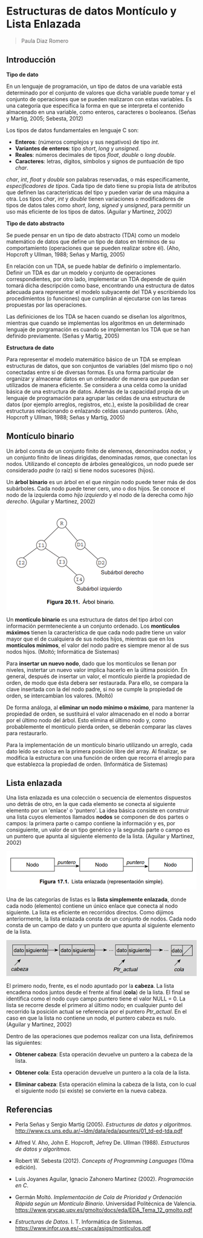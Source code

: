 # Estructuras de datos Montículo y Lista Enlazada

> Paula Diaz Romero

## Introducción

**Tipo de dato**

En un lenguaje de programación, un tipo de datos de una variable está determinado por el conjunto de valores que dicha variable puede tomar y el conjunto de operaciones que se pueden realizaron con estas variables. Es una categoría que especifica la forma en que se interpreta el contenido almacenado en una variable, como enteros, caracteres o booleanos. (Señas y Martig, 2005; Sebesta, 2012)

Los tipos de datos fundamentales en lenguaje C son:

- **Enteros**: (números complejos y sus negativos) de tipo *int*.
- **Variantes de enteros**: tipo *short*, *long* y *unsigned*.
- **Reales**: números decimales de tipos *float*, *double* o *long double*.
- **Caracteres**: letras, dígitos, símbolos y signos de puntuación de tipo *char*.

*char*, *int*, *float* y *double* son palabras reservadas, o más específicamente, *especificadores de tipos*. Cada tipo de dato tiene su propia lista de atributos que definen las características del tipo y pueden variar de una máquina a otra. Los tipos *char*, *int* y *double* tienen variaciones o modificadores de tipos de datos tales como *short*, *long*, *signed* y *unsigned*, para permitir un uso más eficiente de los tipos de datos. (Aguilar y Martinez, 2002)

**Tipo de dato abstracto**

Se puede pensar en un tipo de dato abstracto (TDA) como un modelo matemático de datos que define un tipo de datos en términos de su comportamiento (operaciones que se pueden realizar sobre él). (Aho, Hopcroft y Ullman, 1988; Señas y Martig, 2005)

En relación con un TDA, se puede hablar de definirlo o implementarlo. Definir un TDA es dar un modelo y conjunto de operaciones correspondientes, por otro lado, implementar un TDA depende de quién tomará dicha descripción como base, encontrando una estructura de datos adecuada para representar el modelo subyacente del TDA y escribiendo los procedimientos (o funciones) que cumplirán al ejecutarse con las tareas propuestas por las operaciones.

Las definiciones de los TDA se hacen cuando se diseñan los algoritmos, mientras que cuando se implementas los algoritmos en un determinado lenguaje de porgramación es cuando se implementan los TDA que se han definido previamente. (Señas y Martig, 2005)

**Estructura de dato**

Para representar el modelo matemático básico de un TDA se emplean estructuras de datos, que son conjuntos de variables (del mismo tipo o no) conectadas entre sí de diversas formas. Es una forma particular de organizar y almacenar datos en un ordenador de manera que puedan ser utilizados de manera eficiente. 
Se considera a una celda como la unidad básica de una estructura de datos. Además de la capacidad propia de un lenguaje de programación para agrupar las celdas de una estructura de datos (por ejemplo arreglos, registros, etc.), existe la posibilidad de crear estructuras relacionando o enlazando celdas usando punteros. (Aho, Hopcroft y Ullman, 1988; Señas y Martig, 2005)


## Montículo binario

Un árbol consta de un conjunto finito de elemenos, denominados *nodos*, y un conjunto finito de líneas dirigidas, denominadas *ramas*, que conectan los nodos. Utilizando el concepto de árboles genealógicos, un nodo puede ser considerado *padre* (o raíz) si tiene nodos sucesores (hijos).

Un **árbol binario** es un árbol en el que ningún nodo puede tener más de dos subárboles. Cada nodo puede tener cero, uno o dos hijos. Se conoce el nodo de la izquierda como *hijo izquierdo* y el nodo de la derecha como *hijo derecho*. (Aguilar y Martinez, 2002)

![alt text](arbol_binario.png)

Un **montículo binario** es una estructura de datos del tipo árbol con información permteneciente a un conjunto ordenado. Los **montículos máximos** tienen la característica de que cada nodo padre tiene un valor mayor que el de cualquiera de sus nodos hijos, mientras que en los **montículos mínimos**, el valor del nodo padre es siempre menor al de sus nodos hijos. (Moltó; Informática de Sistemas)

Para **insertar un nuevo nodo**, dado que los montículos se llenan por niveles, instertar un nuevo valor implica hacerlo en la última posición. En general, después de insertar un valor, el montículo pierde la propiedad de orden, de modo que ésta debera ser restaurada. Para ello, se compara la clave insertada con la del nodo padre, si no se cumple la propiedad de orden, se intercambian los valores. (Moltó)

De forma análoga, al **eliminar un nodo mínimo o máximo**, para mantener la propiedad de orden, se sustituirá el valor almacenado en el nodo a borrar por el último nodo del árbol. Esto elimina el último nodo y, como probablemente el montículo pierda orden, se deberán comparar las claves para restaurarlo. 

Para la implementación de un montículo binario utilizando un arreglo, cada dato leído se coloca en la primera posición libre del array. Al finalizar, se modifica la estructura con una función de orden que recorra el arreglo para que establezca la propiedad de orden. (Informática de Sistemas)


## Lista enlazada

Una lista enlazada es una colección o secuencia de elementos dispuestos uno detrás de otro, en la que cada elemento se conecta al siguiente elemento por un 'enlace' o 'puntero'. La idea básica consiste en construir una lista cuyos elementos llamados **nodos** se componen de dos partes o campos: la primera parte o campo contiene la información y es, por consiguiente, un valor de un tipo genérico y la segunda parte o campo es un puntero que apunta al siguiente elemento de la lista. (Aguilar y Martinez, 2002)

![alt text](lista_enlazada.png)

Una de las categorías de listas es la **lista simplemente enlazada**, donde cada nodo (elemento) contiene un único enlace que conecta al nodo siguiente. La lista es eficiente en recorridos directos.
Como dijimos anteriormente, la lista enlazada consta de un conjunto de nodos. Cada nodo consta de un campo de dato y un puntero que apunta al siguiente elemento de la lista.

![alt text](lista_cabezaycola.png)

El primero nodo, frente, es el nodo apuntado por la **cabeza**. La lista encadena nodos juntos desde el frente al final (**cola**) de la lista. El final se identifica como el nodo cuyo campo puntero tiene el valor NULL = 0. La lista se recorre desde el primero al último nodo; en cualquier punto del recorrido la posición actual se referencia por el puntero *Ptr_actual*. En el caso en que la lista no contiene un nodo, el puntero cabeza es nulo. (Aguilar y Martinez, 2002)

Dentro de las operaciones que podemos realizar con una lista, definiremos las siguientes:

- **Obtener cabeza**: Esta operación devuelve un puntero a la cabeza de la lista.

- **Obtener cola**: Esta operación devuelve un puntero a la cola de la lista.

- **Eliminar cabeza**: Esta operación elimina la cabeza de la lista, con lo cual el siguiente nodo (si existe) se convierte en la nueva cabeza.


## Referencias

- Perla Señas y Sergio Martig (2005). *Estructuras de datos y algoritmos.* http://www.cs.uns.edu.ar/~ldm/data/eda/apuntes/01_td-ed-tda.pdf

- Alfred V. Aho, John E. Hopcroft, Jefrey De. Ullman (1988). *Estructuras de datos y algoritmos.* 

- Robert W. Sebesta (2012). *Concepts of Programming Languages* (10ma edición).

- Luis Joyanes Aguilar, Ignacio Zahonero Martinez (2002). *Programación en C*.

- Germán Moltó. *Implementación de Cola de Prioridad y Ordenación Rápida según un Montículo Binario*. Universidad Politécnica de Valencia. https://www.grycap.upv.es/gmolto/docs/eda/EDA_Tema_12_gmolto.pdf

- *Estructuras de Datos*. I. T. Informática de Sistemas. https://www.infor.uva.es/~cvaca/asigs/monticulos.pdf